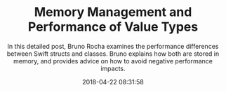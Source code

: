 ---
title: "Memory Management and Performance of Value Types"
subtitle: "In this detailed post, Bruno Rocha examines the performance differences between Swift structs and classes. Bruno explains how both are stored in memory, and provides advice on how to avoid negative performance impacts."
tags: ["memory"]
link: "https://swiftrocks.com/memory-management-and-performance-of-value-types.html"
date: "2018-04-22 08:31:58"
---